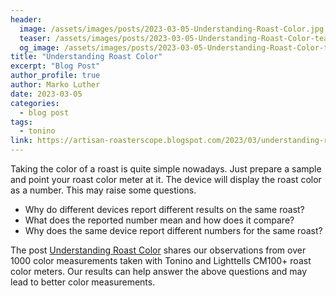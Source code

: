 ```yaml
---
header:
  image: /assets/images/posts/2023-03-05-Understanding-Roast-Color.jpg.webp
  teaser: /assets/images/posts/2023-03-05-Understanding-Roast-Color-teaser.jpg.webp
  og_image: /assets/images/posts/2023-03-05-Understanding-Roast-Color-teaser.jpg.webp
title: "Understanding Roast Color"
excerpt: "Blog Post"
author_profile: true
author: Marko Luther
date: 2023-03-05
categories:
  - blog post
tags:
  - tonino
link: https://artisan-roasterscope.blogspot.com/2023/03/understanding-roast-color.html
---
```

Taking the color of a roast is quite simple nowadays. Just prepare a sample and point your roast color meter at it. The device will display the roast color as a number. This may raise some questions.

- Why do different devices report different results on the same roast?
- What does the reported number mean and how does it compare?
- Why does the same device report different numbers for the same roast?

The post [Understanding Roast Color](https://artisan-roasterscope.blogspot.com/2023/03/understanding-roast-color.html) shares our observations from over 1000 color measurements taken with Tonino and Lighttells CM100+ roast color meters. Our results can help answer the above questions and may lead to better color measurements.